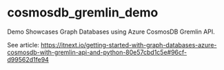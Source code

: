 # cosmosdb_gremlin_demo

Demo Showcases Graph Databases using Azure CosmosDB Gremlin API.

See article: https://itnext.io/getting-started-with-graph-databases-azure-cosmosdb-with-gremlin-api-and-python-80e57cbd1c5e#96cf-d99562d1fe94
